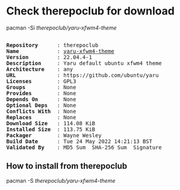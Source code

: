 # Check therepoclub for download

pacman -Si *therepoclub/yaru-xfwm4-theme*

<div class="highlight"><pre class="highlight"><text>
<b>Repository</b>      : therepoclub
<b>Name</b>            : <a href="../../x86_64/yaru-xfwm4-theme-22.04.4-1-any.pkg.tar.zst">yaru-xfwm4-theme</a>
<b>Version</b>         : 22.04.4-1
<b>Description</b>     : Yaru default ubuntu xfwm4 theme
<b>Architecture</b>    : any
<b>URL</b>             : https://github.com/ubuntu/yaru
<b>Licenses</b>        : GPL3
<b>Groups</b>          : None
<b>Provides</b>        : None
<b>Depends On</b>      : None
<b>Optional Deps</b>   : None
<b>Conflicts With</b>  : None
<b>Replaces</b>        : None
<b>Download Size</b>   : 114.08 KiB
<b>Installed Size</b>  : 113.75 KiB
<b>Packager</b>        : Wayne Wesley <wayne6324@gmail.com>
<b>Build Date</b>      : Tue 24 May 2022 14:21:13 BST
<b>Validated By</b>    : MD5 Sum  SHA-256 Sum  Signature
</text></pre></div>

## How to install from therepoclub

pacman -S *therepoclub/yaru-xfwm4-theme*
